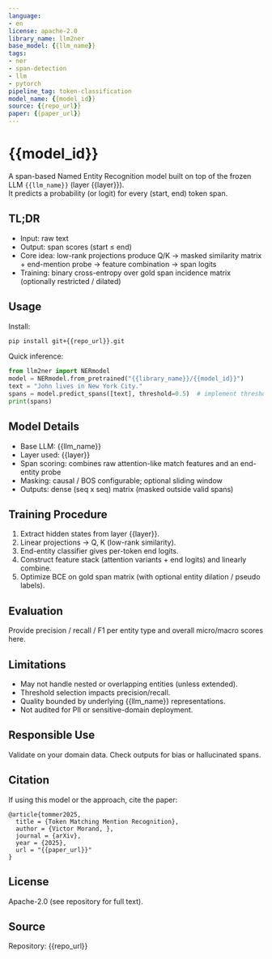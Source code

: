 ```yaml
---
language:
- en
license: apache-2.0
library_name: llm2ner
base_model: {{llm_name}}
tags:
- ner
- span-detection
- llm
- pytorch
pipeline_tag: token-classification
model_name: {{model_id}}
source: {{repo_url}}
paper: {{paper_url}}
---
```


# {{model_id}}


A span-based Named Entity Recognition model built on top of the frozen LLM `{{llm_name}}` (layer {{layer}}).  
It predicts a probability (or logit) for every (start, end) token span.

## TL;DR
- Input: raw text
- Output: span scores (start ≤ end)
- Core idea: low-rank projections produce Q/K → masked similarity matrix + end-mention probe → feature combination → span logits
- Training: binary cross-entropy over gold span incidence matrix (optionally restricted / dilated)

## Usage

Install:
```bash
pip install git+{{repo_url}}.git
```

Quick inference:
```python
from llm2ner import NERmodel
model = NERmodel.from_pretrained("{{library_name}}/{{model_id}}")
text = "John lives in New York City."
spans = model.predict_spans([text], threshold=0.5)  # implement threshold logic externally if needed
print(spans)
```

## Model Details
- Base LLM: {{llm_name}}
- Layer used: {{layer}}
- Span scoring: combines raw attention-like match features and an end-entity probe
- Masking: causal / BOS configurable; optional sliding window
- Outputs: dense (seq x seq) matrix (masked outside valid spans)

## Training Procedure
1. Extract hidden states from layer {{layer}}.
2. Linear projections → Q, K (low-rank similarity).
3. End-entity classifier gives per-token end logits.
4. Construct feature stack (attention variants + end logits) and linearly combine.
5. Optimize BCE on gold span matrix (with optional entity dilation / pseudo labels).

## Evaluation
Provide precision / recall / F1 per entity type and overall micro/macro scores here.

## Limitations
- May not handle nested or overlapping entities (unless extended).
- Threshold selection impacts precision/recall.
- Quality bounded by underlying {{llm_name}} representations.
- Not audited for PII or sensitive-domain deployment.

## Responsible Use
Validate on your domain data. Check outputs for bias or hallucinated spans.

## Citation
If using this model or the approach, cite the paper:
```
@article{tommer2025,
  title = {Token Matching Mention Recognition},
  author = {Victor Morand, },
  journal = {arXiv},
  year = {2025},
  url = "{{paper_url}}"
}
```

## License
Apache-2.0 (see repository for full text).

## Source
Repository: {{repo_url}}